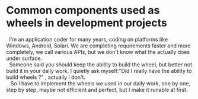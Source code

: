 #    Common components used as wheels in development projects

&nbsp;&nbsp;I'm an application coder for many years, coding on platforms like Windows, Android, Solari. We are completing requirements faster and more completely, we call various APIs, but we don't know what the actually does under surface.  
&nbsp;&nbsp;Someone said you should keep the ability to build the wheel, but better not build it in your daily work, I quietly ask myself:"Did I really have the ability to build wheels ?" , actually I don't.  
&nbsp;&nbsp; So I have to implement the wheels we used in our daily work, one by one, step by step, maybe not efficient and perfect, but I make it runable at first.  
